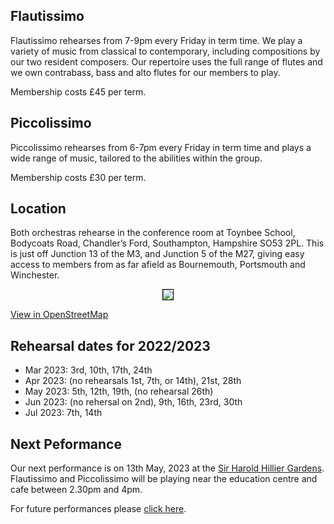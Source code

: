 ## Flautissimo

Flautissimo rehearses from 7-9pm every Friday in term time. We play a variety of music from classical to contemporary, including compositions by our two resident composers.  Our repertoire uses the full range of flutes and we own contrabass, bass and alto flutes for our members to play.

Membership costs £45 per term.

## Piccolissimo

Piccolissimo rehearses from 6-7pm every Friday in term time and plays a wide range of music, tailored to the abilities within the group. 

Membership costs £30 per term.

## Location

Both orchestras rehearse in the conference room at Toynbee School, Bodycoats Road, Chandler’s Ford, Southampton, Hampshire SO53 2PL.  This is just off Junction 13 of the M3, and Junction 5 of the M27, giving easy access to members from as far afield as Bournemouth, Portsmouth and Winchester.

<div align="center">
    <img src="https://lynneflute.github.io/Flautissimo/imgs/map.jpg" style = "border: 1px solid black; padding: 0" > 
  </div>
  
[View in OpenStreetMap](https://www.openstreetmap.org/#map=16/50.9760/-1.3736 )

## Rehearsal dates for 2022/2023

- Mar 2023: 3rd, 10th, 17th, 24th
- Apr 2023: (no rehearsals 1st, 7th, or 14th), 21st, 28th
- May 2023: 5th, 12th, 19th, (no rehearsal 26th)
- Jun 2023: (no rehersal on 2nd), 9th, 16th, 23rd, 30th
- Jul 2023: 7th, 14th

## Next Peformance

Our next performance is on 13th May, 2023 at the <a href="https://www.visit-hampshire.co.uk/things-to-do/sir-harold-hillier-gardens-p3691">Sir Harold Hillier Gardens</a>.  Flautissimo and Piccolissimo will be playing near the education centre and cafe between 2.30pm and 4pm. 

For future performances please <a href = "performances"> click here</a>.
